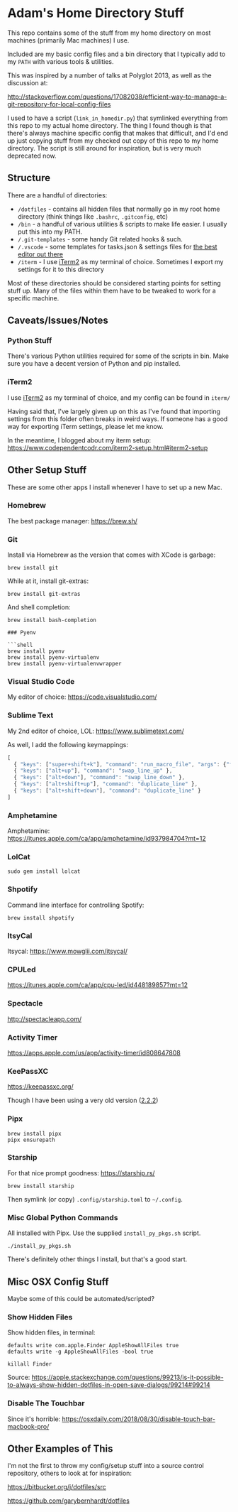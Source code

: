 # Adam's Home Directory Stuff

This repo contains some of the stuff from my home directory on most machines
(primarily Mac machines) I use.

Included are my basic config files and a bin directory that I typically add to
my `PATH` with various tools & utilities.

This was inspired by a number of talks at Polyglot 2013, as well as the
discussion at:

<http://stackoverflow.com/questions/17082038/efficient-way-to-manage-a-git-repository-for-local-config-files>

I used to have a script (`link_in_homedir.py`) that symlinked everything from this
repo to my actual home directory.  The thing I found though is that there's
always machine specific config that makes that difficult, and I'd end up just
copying stuff from my checked out copy of this repo to my home directory.  The
script is still around for inspiration, but is very much deprecated now.

## Structure

There are a handful of directories:

* `/dotfiles` - contains all hidden files that normally go in my root home
  directory (think things like `.bashrc`, `.gitconfig`, etc)
* `/bin` - a handful of various utilities & scripts to make life easier. I
  usually put this into my PATH.
* `/.git-templates` - some handy Git related hooks & such.
* `/.vscode` - some templates for tasks.json & settings files for
  [the best editor out there](https://code.visualstudio.com/)
* `/iterm` - I use [iTerm2](https://iterm2.com/) as my terminal of choice.
  Sometimes I export my settings for it to this directory

Most of these directories should be considered starting points for setting
stuff up.  Many of the files within them have to be tweaked to work for a
specific machine.

## Caveats/Issues/Notes

### Python Stuff

There's various Python utilities required for some of the scripts in bin.
Make sure you have a decent version of Python and pip installed.

### iTerm2

I use [iTerm2](http://www.iterm2.com/#/section/home) as my terminal of choice,
and my config can be found in `iterm/`

Having said that, I've largely given up on this as I've found that importing
settings from this folder often breaks in weird ways.  If someone has a good
way for exporting iTerm settings, please let me know.

In the meantime, I blogged about my iterm setup:
<https://www.codependentcodr.com/iterm2-setup.html#iterm2-setup>

## Other Setup Stuff

These are some other apps I install whenever I have to set up a new Mac.

### Homebrew

The best package manager: <https://brew.sh/>

### Git

Install via Homebrew as the version that comes with XCode is garbage:

```shell
brew install git
```

While at it, install git-extras:

```shell
brew install git-extras
```

And shell completion:

```shell
brew install bash-completion

### Pyenv

```shell
brew install pyenv
brew install pyenv-virtualenv
brew install pyenv-virtualenvwrapper
```

### Visual Studio Code

My editor of choice: <https://code.visualstudio.com/>

### Sublime Text

My 2nd editor of choice, LOL: <https://www.sublimetext.com/>

As well, I add the following keymappings:

```javascript
[
  { "keys": ["super+shift+k"], "command": "run_macro_file", "args": {"file": "res://Packages/Default/Delete Line.sublime-macro"} },
  { "keys": ["alt+up"], "command": "swap_line_up" },
  { "keys": ["alt+down"], "command": "swap_line_down" },
  { "keys": ["alt+shift+up"], "command": "duplicate_line" },
  { "keys": ["alt+shift+down"], "command": "duplicate_line" }
]
```

### Amphetamine

Amphetamine: <https://itunes.apple.com/ca/app/amphetamine/id937984704?mt=12>

### LolCat

```shell
sudo gem install lolcat
```

### Shpotify

Command line interface for controlling Spotify:

```shell
brew install shpotify
```

### ItsyCal

Itsycal: <https://www.mowglii.com/itsycal/>

### CPULed

<https://itunes.apple.com/ca/app/cpu-led/id448189857?mt=12>

### Spectacle

<http://spectacleapp.com/>

### Activity Timer

<https://apps.apple.com/us/app/activity-timer/id808647808>

### KeePassXC

<https://keepassxc.org/>

Though I have been using a very old version
([2.2.2](https://github.com/keepassxreboot/keepassxc/releases/tag/2.2.0))

### Pipx

```shell
brew install pipx
pipx ensurepath
```

### Starship

For that nice prompt goodness: <https://starship.rs/>

```shell
brew install starship
```

Then symlink (or copy) `.config/starship.toml` to `~/.config`.

### Misc Global Python Commands

All installed with Pipx.  Use the supplied `install_py_pkgs.sh` script.

```shell
./install_py_pkgs.sh
```

There's definitely other things I install, but that's a good start.

## Misc OSX Config Stuff

Maybe some of this could be automated/scripted?

### Show Hidden Files

Show hidden files, in terminal:

```shell
defaults write com.apple.Finder AppleShowAllFiles true
defaults write -g AppleShowAllFiles -bool true

killall Finder
```

Source: <https://apple.stackexchange.com/questions/99213/is-it-possible-to-always-show-hidden-dotfiles-in-open-save-dialogs/99214#99214>

### Disable The Touchbar

Since it's horrible: <https://osxdaily.com/2018/08/30/disable-touch-bar-macbook-pro/>

## Other Examples of This

I'm not the first to throw my config/setup stuff into a source control repository,
others to look at for inspiration:

<https://bitbucket.org/j/dotfiles/src>

<https://github.com/garybernhardt/dotfiles>
